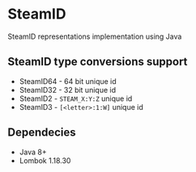 # SteamID
SteamID representations implementation using Java

## SteamID type conversions support
- SteamID64 - 64 bit unique id
- SteamID32 - 32 bit unique id
- SteamID2 - `STEAM_X:Y:Z` unique id
- SteamID3 - `[<letter>:1:W]` unique id

## Dependecies
- Java 8+
- Lombok 1.18.30
